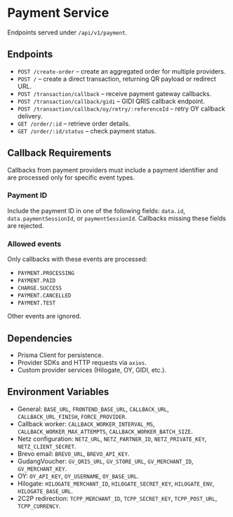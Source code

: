# Payment Service

Endpoints served under `/api/v1/payment`.

## Endpoints
- `POST /create-order` – create an aggregated order for multiple providers.
- `POST /` – create a direct transaction, returning QR payload or redirect URL.
- `POST /transaction/callback` – receive payment gateway callbacks.
- `POST /transaction/callback/gidi` – GIDI QRIS callback endpoint.
- `POST /transaction/callback/oy/retry/:referenceId` – retry OY callback delivery.
- `GET /order/:id` – retrieve order details.
- `GET /order/:id/status` – check payment status.

## Callback Requirements

Callbacks from payment providers must include a payment identifier and are processed only for specific event types.

### Payment ID

Include the payment ID in one of the following fields: `data.id`, `data.paymentSessionId`, or `paymentSessionId`. Callbacks missing these fields are rejected.

### Allowed events

Only callbacks with these events are processed:

- `PAYMENT.PROCESSING`
- `PAYMENT.PAID`
- `CHARGE.SUCCESS`
- `PAYMENT.CANCELLED`
- `PAYMENT.TEST`

Other events are ignored.

## Dependencies
- Prisma Client for persistence.
- Provider SDKs and HTTP requests via `axios`.
- Custom provider services (Hilogate, OY, GIDI, etc.).

## Environment Variables
- General: `BASE_URL`, `FRONTEND_BASE_URL`, `CALLBACK_URL`, `CALLBACK_URL_FINISH`, `FORCE_PROVIDER`.
- Callback worker: `CALLBACK_WORKER_INTERVAL_MS`, `CALLBACK_WORKER_MAX_ATTEMPTS`, `CALLBACK_WORKER_BATCH_SIZE`.
- Netz configuration: `NETZ_URL`, `NETZ_PARTNER_ID`, `NETZ_PRIVATE_KEY`, `NETZ_CLIENT_SECRET`.
- Brevo email: `BREVO_URL`, `BREVO_API_KEY`.
- GudangVoucher: `GV_QRIS_URL`, `GV_STORE_URL`, `GV_MERCHANT_ID`, `GV_MERCHANT_KEY`.
- OY: `OY_API_KEY`, `OY_USERNAME`, `OY_BASE_URL`.
- Hilogate: `HILOGATE_MERCHANT_ID`, `HILOGATE_SECRET_KEY`, `HILOGATE_ENV`, `HILOGATE_BASE_URL`.
- 2C2P redirection: `TCPP_MERCHANT_ID`, `TCPP_SECRET_KEY`, `TCPP_POST_URL`, `TCPP_CURRENCY`.
